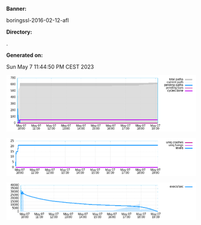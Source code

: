 **Banner:**

boringssl-2016-02-12-afl

**Directory:**

.

**Generated on:**

Sun May 7 11:44:50 PM CEST 2023

![](high_freq.png)

![](low_freq.png)

![](exec_speed.png)
